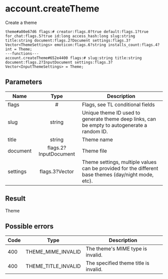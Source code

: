 # account.createTheme
Create a theme

```
theme#a00e67d6 flags:# creator:flags.0?true default:flags.1?true for_chat:flags.5?true id:long access_hash:long slug:string title:string document:flags.2?Document settings:flags.3?Vector<ThemeSettings> emoticon:flags.6?string installs_count:flags.4?int = Theme;
---functions---
account.createTheme#652e4400 flags:# slug:string title:string document:flags.2?InputDocument settings:flags.3?Vector<InputThemeSettings> = Theme;
```

## Parameters
| Name | Type | Description |
| ---- | :----: | ----------- |
| flags | # | Flags, see TL conditional fields |
| slug | string | Unique theme ID used to generate theme deep links, can be empty to autogenerate a random ID. |
| title | string | Theme name |
| document | flags.2?InputDocument | Theme file |
| settings | flags.3?Vector<InputThemeSettings> | Theme settings, multiple values can be provided for the different base themes (day/night mode, etc). |


## Result
Theme

## Possible errors
| Code | Type | Description |
| ---- | :----: | ----------- |
| 400 | THEME_MIME_INVALID | The theme's MIME type is invalid. |
| 400 | THEME_TITLE_INVALID | The specified theme title is invalid. |

